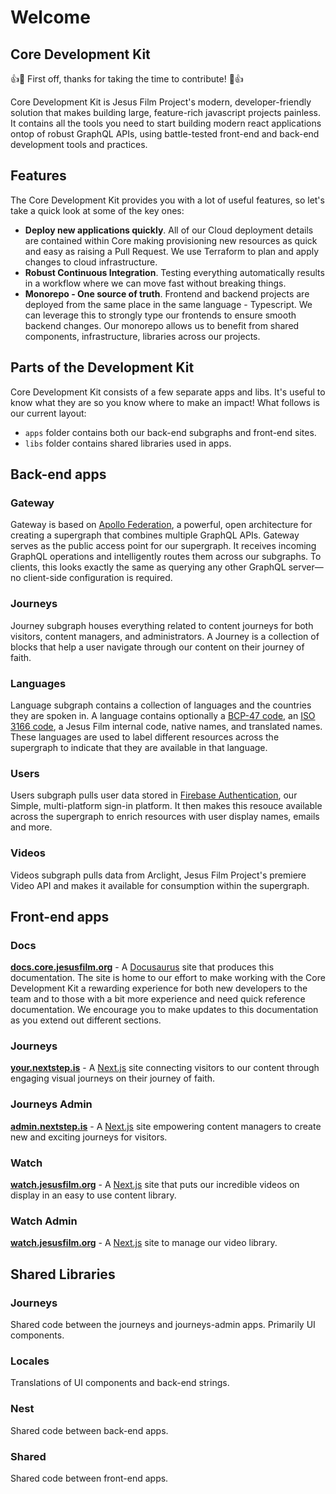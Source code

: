 # Welcome

## Core Development Kit

👍🎉 First off, thanks for taking the time to contribute! 🎉👍

Core Development Kit is Jesus Film Project's modern, developer-friendly solution that makes building large, feature-rich javascript projects painless. It contains all the tools you need to start building modern react applications ontop of robust GraphQL APIs, using battle-tested front-end and back-end development tools and practices.

## Features

The Core Development Kit provides you with a lot of useful features, so let's take a quick look at some of the key ones:

- **Deploy new applications quickly**. All of our Cloud deployment details are contained within Core making provisioning new resources as quick and easy as raising a Pull Request. We use Terraform to plan and apply changes to cloud infrastructure.
- **Robust Continuous Integration**. Testing everything automatically results in a workflow where we can move fast without breaking things.
- **Monorepo - One source of truth**. Frontend and backend projects are deployed from the same place in the same language - Typescript. We can leverage this to strongly type our frontends to ensure smooth backend changes. Our monorepo allows us to benefit from shared components, infrastructure, libraries across our projects.

## Parts of the Development Kit

Core Development Kit consists of a few separate apps and libs. It's useful to know what they are so you know where to make an impact! What follows is our current layout:

- `apps` folder contains both our back-end subgraphs and front-end sites.
- `libs` folder contains shared libraries used in apps.

## Back-end apps

### Gateway

Gateway is based on [Apollo Federation](https://www.apollographql.com/docs/federation/), a powerful, open architecture for creating a supergraph that combines multiple GraphQL APIs. Gateway serves as the public access point for our supergraph. It receives incoming GraphQL operations and intelligently routes them across our subgraphs. To clients, this looks exactly the same as querying any other GraphQL server—no client-side configuration is required.

### Journeys

Journey subgraph houses everything related to content journeys for both visitors, content managers, and administrators. A Journey is a collection of blocks that help a user navigate through our content on their journey of faith.

### Languages

Language subgraph contains a collection of languages and the countries they are spoken in. A language contains optionally a [BCP-47 code](http://www.iana.org/assignments/language-subtag-registry/language-subtag-registry), an [ISO 3166 code](https://www.iso.org/iso-3166-country-codes.html), a Jesus Film internal code, native names, and translated names. These languages are used to label different resources across the supergraph to indicate that they are available in that language.

### Users

Users subgraph pulls user data stored in [Firebase Authentication](https://firebase.google.com/products/auth), our Simple, multi-platform
sign-in platform. It then makes this resouce available across the supergraph to enrich resources with user display names, emails and more.

### Videos

Videos subgraph pulls data from Arclight, Jesus Film Project's premiere Video API and makes it available for consumption within the supergraph.

## Front-end apps

### Docs

**[docs.core.jesusfilm.org](https://docs.core.jesusfilm.org)** - A [Docusaurus](https://docusaurus.io/) site that produces this documentation. The site is home to our effort to make working with the Core Development Kit a rewarding experience for both new developers to the team and to those with a bit more experience and need quick reference documentation. We encourage you to make updates to this documentation as you extend out different sections.

### Journeys

**[your.nextstep.is](https://your.nextstep.is/)** - A [Next.js](https://nextjs.org/) site connecting visitors to our content through engaging visual journeys on their journey of faith.

### Journeys Admin

**[admin.nextstep.is](https://admin.nextstep.is/)** - A [Next.js](https://nextjs.org/) site empowering content managers to create new and exciting journeys for visitors.

### Watch

**[watch.jesusfilm.org](https://watch.jesusfilm.org)** - A [Next.js](https://nextjs.org/) site that puts our incredible videos on display in an easy to use content library.

### Watch Admin

**[watch.jesusfilm.org](https://admin.watch.jesusfilm.org)** - A [Next.js](https://nextjs.org/) site to manage our video library.

## Shared Libraries

### Journeys

Shared code between the journeys and journeys-admin apps. Primarily UI components.

### Locales

Translations of UI components and back-end strings.

### Nest

Shared code between back-end apps.

### Shared

Shared code between front-end apps.

